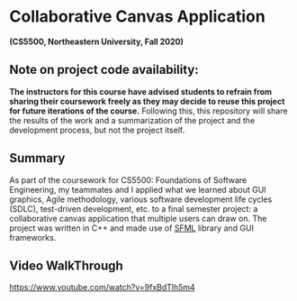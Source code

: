 # Collaborative Canvas Application

**(CS5500, Northeastern University, Fall 2020)**

## Note on project code availability: 

**The instructors for this course have advised students to refrain from sharing their coursework freely as they may decide to reuse this project for future iterations of the course.** Following this, this repository will share the results of the work and a summarization of the project and the development process, but not the project itself. 

## Summary
As part of the coursework for CS5500: Foundations of Software Engineering, my teammates and I applied what we learned about GUI graphics, Agile methodology, various software development life cycles (SDLC), test-driven development, etc. to a final semester project: a collaborative canvas application that multiple users can draw on. The project was written in C++ and made use of [SFML](https://www.sfml-dev.org/index.php) library and GUI frameworks.

## Video WalkThrough
https://www.youtube.com/watch?v=9fxBdTlh5m4
